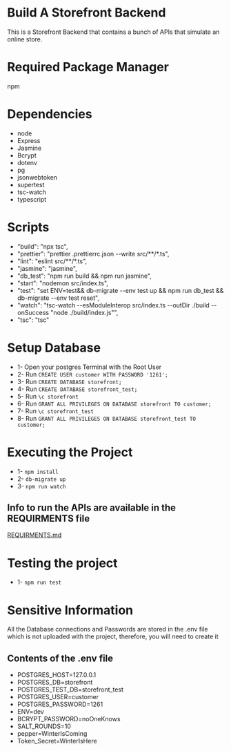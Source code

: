 # Build A Storefront Backend

This is a Storefront Backend that contains a bunch of APIs that simulate an online store.

# Required Package Manager
npm

# Dependencies
* node
* Express
* Jasmine
* Bcrypt
* dotenv
* pg
* jsonwebtoken
* supertest
* tsc-watch
* typescript

# Scripts
* "build": "npx tsc",
* "prettier": "prettier .prettierrc.json --write src/**/*.ts",
* "lint": "eslint   src/**/*.ts",
* "jasmine": "jasmine",
* "db_test": "npm run build && npm run jasmine",
* "start": "nodemon src/index.ts",
* "test": "set ENV=test&& db-migrate --env test up && npm run db_test && db-migrate --env test reset",
* "watch": "tsc-watch --esModuleInterop src/index.ts --outDir ./build --onSuccess  \"node ./build/index.js\"",
* "tsc": "tsc"

# Setup Database
* 1- Open your postgres Terminal with the Root User
* 2- Run `CREATE USER customer WITH PASSWORD '1261';`
* 3- Run `CREATE DATABASE storefront;`
* 4- Run `CREATE DATABASE storefront_test;`
* 5- Run `\c storefront`
* 6- Run `GRANT ALL PRIVILEGES ON DATABASE storefront TO customer;`
* 7- Run `\c storefront_test`
* 8- Run `GRANT ALL PRIVILEGES ON DATABASE storefront_test TO customer;`

# Executing the Project
* 1- `npm install`
* 2- `db-migrate up`
* 3- `npm run watch`

## Info to run the APIs are available in the REQUIRMENTS file
[REQUIRMENTS.md](REQUIRMENTS.md)

# Testing the project
* 1- `npm run test`

# Sensitive Information
All the Database connections and Passwords are stored in the .env file which is not uploaded with the project, therefore, you will need to create it

## Contents of the .env file
* POSTGRES_HOST=127.0.0.1
* POSTGRES_DB=storefront
* POSTGRES_TEST_DB=storefront_test
* POSTGRES_USER=customer
* POSTGRES_PASSWORD=1261
* ENV=dev
* BCRYPT_PASSWORD=noOneKnows
* SALT_ROUNDS=10
* pepper=WinterIsComing
* Token_Secret=WinterIsHere
